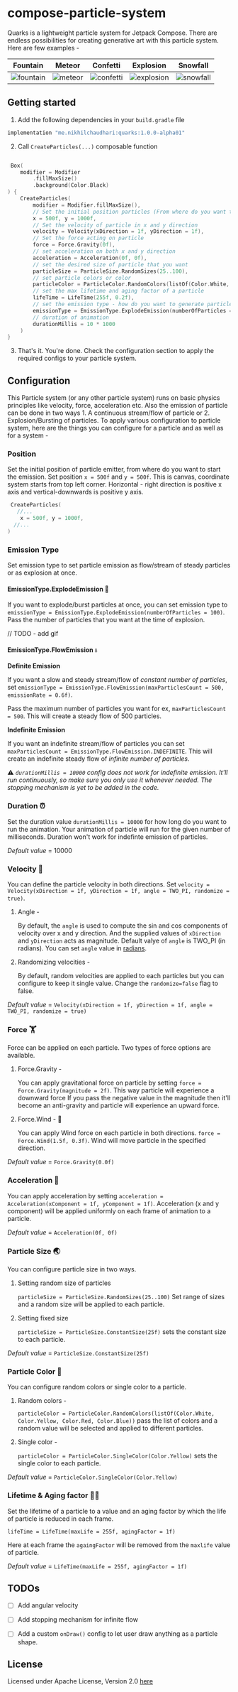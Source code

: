 # compose-particle-system

Quarks is a lightweight particle system for Jetpack Compose. There are endless possibilities for creating generative art with this particle system. Here are few examples - 

| Fountain | Meteor | Confetti | Explosion | Snowfall |
|---|---|---|---|---|
| ![fountain](https://user-images.githubusercontent.com/16976114/135747145-9abf8e1e-8829-4442-98be-ea63189c9422.gif) | ![meteor](https://user-images.githubusercontent.com/16976114/135746889-846c3c9c-896c-40b4-ba9e-72da5bbdd19c.gif) | ![confetti](https://user-images.githubusercontent.com/16976114/135746899-1a5a24c4-f968-4ab2-ab05-fc3de6e1cde7.gif) | ![explosion](https://user-images.githubusercontent.com/16976114/135746912-099591ac-9b37-42ed-aee5-e43ab0a4c69a.gif) | ![snowfall](https://user-images.githubusercontent.com/16976114/135746941-998bea7b-f9ed-455b-92e0-1c4de21ad2ee.gif)


## Getting started

1. Add the following dependencies in your `build.gradle` file

```groovy
implementation "me.nikhilchaudhari:quarks:1.0.0-alpha01"
```

2. Call `CreateParticles(...)` composable function

```kotlin

 Box(
    modifier = Modifier
        .fillMaxSize()
        .background(Color.Black)
) {
    CreateParticles(
        modifier = Modifier.fillMaxSize(),
        // Set the initial position particles (From where do you want to shoot/generate particles)
        x = 500f, y = 1000f,
        // Set the velocity of particle in x and y direction
        velocity = Velocity(xDirection = 1f, yDirection = 1f),
        // Set the force acting on particle
        force = Force.Gravity(0f),
        // set acceleration on both x and y direction
        acceleration = Acceleration(0f, 0f),
        // set the desired size of particle that you want
        particleSize = ParticleSize.RandomSizes(25..100),
        // set particle colors or color
        particleColor = ParticleColor.RandomColors(listOf(Color.White, Color.Yellow, Color.Red, Color.Blue)),
        // set the max lifetime and aging factor of a particle
        lifeTime = LifeTime(255f, 0.2f),
        // set the emission type - how do you want to generate particle - as a flow/stream, as a explosion/blast
        emissionType = EmissionType.ExplodeEmission(numberOfParticles = 100),
        // duration of animation 
        durationMillis = 10 * 1000
    )
}
```
3. That's it. You're done. Check the configuration section to apply the required configs to your particle system.

## Configuration

This Particle system (or any other particle system) runs on basic physics principles like velocity, force, acceleration etc. Also the emission of particle can be done in two ways 1. A continuous stream/flow of particle or 2. Explosion/Bursting of particles. To apply various configuration to particle system, here are the things you can configure for a particle and as well as for a system - 

### Position

Set the initial position of particle emitter, from where do you want to start the emission. Set position `x = 500f` and `y = 500f`. This is canvas, coordinate system starts from top left corner. Horizontal - right direction is positive x axis and vertical-downwards is positive y axis.

```kotlin
 CreateParticles(
   //...
    x = 500f, y = 1000f,
  //...
)
```

### Emission Type

Set emission type to set particle emission as flow/stream of steady particles or as explosion at once.

#### EmissionType.ExplodeEmission 🎊

If you want to explode/burst particles at once, you can set emission type to `emissionType = EmissionType.ExplodeEmission(numberOfParticles = 100)`. Pass the number of particles that you want at the time of explosion. 

// TODO - add gif

#### EmissionType.FlowEmission 💧

**Definite Emission**

If you want a slow and steady stream/flow of _constant number of particles_, set 
`emissionType = EmissionType.FlowEmission(maxParticlesCount = 500, emissionRate = 0.6f)`. 

Pass the maximum number of particles you want for ex, `maxParticlesCount = 500`. This will create a steady flow of 500 particles. 


**Indefinite Emission** 

If you want an indefinite stream/flow of particles you can set `maxParticlesCount = EmissionType.FlowEmission.INDEFINITE`. This will create an indefinite steady flow of _infinite number of particles_.

⚠️  _`durationMillis = 10000` config does not work for indefinite emission. It'll run continuously, so make sure you only use it whenever needed. The stopping mechanism is yet to be added in the code._


### Duration ⏰

Set the duration value `durationMillis = 10000` for how long do you want to run the animation. Your animation of particle will run for the given number of milliseconds. Duration won't work for indefinte emission of particles.

_Default value_ = 10000


### Velocity 🚤

You can define the particle velocity in both directions. Set `velocity = Velocity(xDirection = 1f, yDirection = 1f, angle = TWO_PI, randomize = true)`. 

1. Angle - 

   By default, the `angle` is used to compute the sin and cos components of velocity over x and y direction. And the supplied values of `xDirection` and `yDirection` acts as magnitude. Default valye of `angle` is TWO_PI (in radians). You can set `angle` value in [radians](https://en.wikipedia.org/wiki/Radian). 



2. Randomizing velocities -
   
   By default, random velocities are applied to each particles but you can configure to keep it single value. Change the `randomize=false` flag to false.

_Default value_ = `Velocity(xDirection = 1f, yDirection = 1f, angle = TWO_PI, randomize = true)`



### Force 🏋️

Force can be applied on each particle. Two types of force options are available. 

1. Force.Gravity - 

   You can apply gravitational force on particle by setting `force = Force.Gravity(magnitude = 2f)`. This way particle will experience a downward force
If you pass the negative value in the magnitude then it'll become an anti-gravity and particle will experience an upward force.

2. Force.Wind - 🎐

   You can apply Wind force on each particle in both directions. `force = Force.Wind(1.5f, 0.3f)`. Wind will move particle in the specified direction.

_Default value_ = `Force.Gravity(0.0f)`

### Acceleration 🏃

You can apply acceleration by setting `acceleration = Acceleration(xComponent = 1f, yComponent = 1f)`. Acceleration (x and y component) will be applied uniformly on each frame of animation to a particle.

_Default value_ = `Acceleration(0f, 0f)`

### Particle Size 🌏

You can configure particle size in two ways. 

1. Setting random size of particles

   `particleSize = ParticleSize.RandomSizes(25..100)` Set range of sizes and a random size will be applied to each particle.

2. Setting fixed size

   `particleSize = ParticleSize.ConstantSize(25f)` sets the constant size to each particle.

_Default value_ = `ParticleSize.ConstantSize(25f)`


### Particle Color 🔶

You can configure random colors or single color to a particle.
1. Random colors - 
   
   `particleColor = ParticleColor.RandomColors(listOf(Color.White, Color.Yellow, Color.Red, Color.Blue))` pass the list of colors and a random value will be selected and applied to different particles.

2. Single color -

   `particleColor = ParticleColor.SingleColor(Color.Yellow)` sets the single color to each particle.

_Default value_ = `ParticleColor.SingleColor(Color.Yellow)`


### Lifetime & Aging factor 🧝‍♂️

Set the lifetime of a particle to a value and an aging factor by which the life of particle is reduced in each frame.

`lifeTime = LifeTime(maxLife = 255f, agingFactor = 1f)`

Here at each frame the `againgFactor` will be removed from the `maxlife` value of particle.

_Default value_ = `LifeTime(maxLife = 255f, agingFactor = 1f)`

## TODOs
- [ ] Add angular velocity
- [ ] Add stopping mechanism for infinite flow
- [ ] Add a custom `onDraw()` config to let user draw anything as a particle shape.


## License 
Licensed under Apache License, Version 2.0 [here](https://github.com/CuriousNikhil/compose-particle-system/blob/main/README.md)

